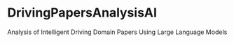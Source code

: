# DrivingPapersAnalysisAI
Analysis of Intelligent Driving Domain Papers Using Large Language Models

